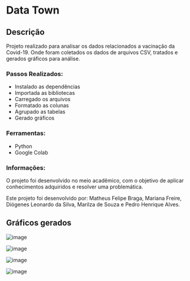 # Data Town

## Descrição 

Projeto realizado para analisar os dados relacionados a vacinação da Covid-19. Onde foram coletados os dados de arquivos CSV, tratados e gerados gráficos para análise.

### Passos Realizados:

- Instalado as dependências
- Importada as bibliotecas
- Carregado os arquivos
- Formatado as colunas
- Agrupado as tabelas
- Gerado gráficos

### Ferramentas:

- Python
- Google Colab

### Informações:

O projeto foi desenvolvido no meio acadêmico, com o objetivo de aplicar conhecimentos adquiridos e resolver uma problemática.

Este projeto foi desenvolvido por: Matheus Felipe Braga, Mariana Freire, Diógenes Leonardo da Silva, Marilza de Souza e Pedro Henrique Alves.


## Gráficos gerados
![image](https://github.com/user-attachments/assets/7f14af06-9bbf-42bd-ae67-605167067d66)

![image](https://github.com/user-attachments/assets/d052fbf7-f174-4039-a6fa-da7f75b700a5)

![image](https://github.com/user-attachments/assets/22901851-06f2-4b22-b192-f1c2f21a51aa)

![image](https://github.com/user-attachments/assets/3872db78-fa18-45c1-ad8f-edd81046fa8c)
